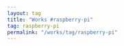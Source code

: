 ```yaml
---
layout: tag
title: "Works #raspberry-pi"
tag: raspberry-pi
permalink: "/works/tag/raspberry-pi"
---
```

